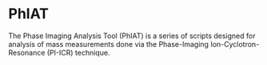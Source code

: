 # PhIAT
The Phase Imaging Analysis Tool (PhIAT) is a series of scripts designed for analysis of mass measurements done via the Phase-Imaging Ion-Cyclotron-Resonance (PI-ICR) technique.

